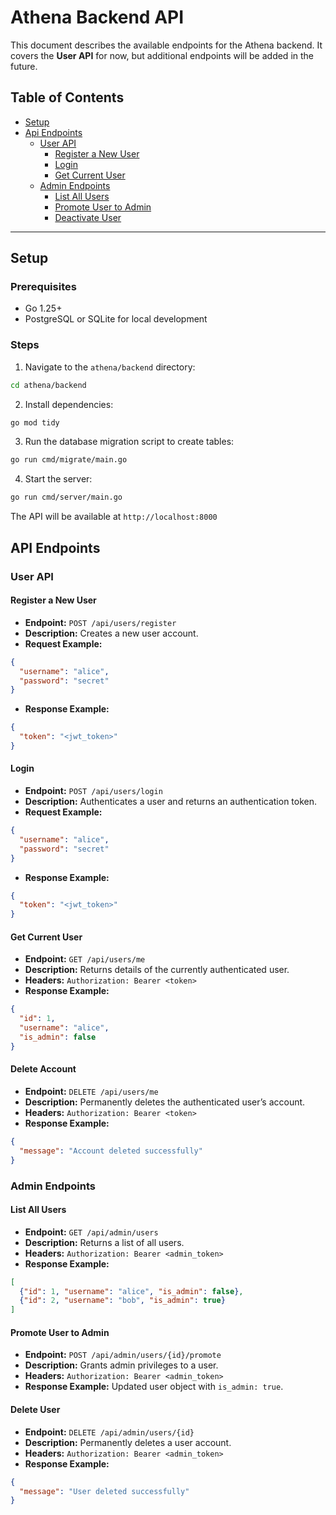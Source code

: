# Athena Backend API

This document describes the available endpoints for the Athena backend. It covers the **User API** for now,
but additional endpoints will be added in the future.

## Table of Contents

- [Setup](#setup)
- [Api Endpoints](#api-endpoints)
    - [User API](#user-api)
      - [Register a New User](#register-a-new-user)
      - [Login](#login)
      - [Get Current User](#get-current-user)
    - [Admin Endpoints](#admin-endpoints)
      - [List All Users](#list-all-users)
      - [Promote User to Admin](#promote-user-to-admin)
      - [Deactivate User](#deactivate-user)

---

## Setup

### Prerequisites

- Go 1.25+
- PostgreSQL or SQLite for local development

### Steps

1. Navigate to the `athena/backend` directory:

```bash
cd athena/backend
```

2. Install dependencies:

```bash
go mod tidy
```

3. Run the database migration script to create tables:

```bash
go run cmd/migrate/main.go
```

4. Start the server:

```bash
go run cmd/server/main.go
```

The API will be available at `http://localhost:8000`

## API Endpoints

### User API

#### Register a New User

- **Endpoint:** `POST /api/users/register`
- **Description:** Creates a new user account.
- **Request Example:**
```json
{
  "username": "alice",
  "password": "secret"
}
```

- **Response Example:**

```json
{
  "token": "<jwt_token>"
}
```

#### Login

- **Endpoint:** `POST /api/users/login`
- **Description:** Authenticates a user and returns an authentication token.
- **Request Example:**

```json
{
  "username": "alice",
  "password": "secret"
}
```

- **Response Example:**

```json
{
  "token": "<jwt_token>"
}
```

#### Get Current User

- **Endpoint:** `GET /api/users/me`
- **Description:** Returns details of the currently authenticated user.
- **Headers:** `Authorization: Bearer <token>`
- **Response Example:**

```json
{
  "id": 1,
  "username": "alice",
  "is_admin": false
}
```

#### Delete Account

- **Endpoint:** `DELETE /api/users/me`
- **Description:** Permanently deletes the authenticated user’s account.
- **Headers:** `Authorization: Bearer <token>`
- **Response Example:**

```json
{
  "message": "Account deleted successfully"
}
```


### Admin Endpoints

#### List All Users

- **Endpoint:** `GET /api/admin/users`
- **Description:** Returns a list of all users.
- **Headers:** `Authorization: Bearer <admin_token>`
- **Response Example:**

```json
[
  {"id": 1, "username": "alice", "is_admin": false},
  {"id": 2, "username": "bob", "is_admin": true}
]
```

#### Promote User to Admin

- **Endpoint:** `POST /api/admin/users/{id}/promote`
- **Description:** Grants admin privileges to a user.
- **Headers:** `Authorization: Bearer <admin_token>`
- **Response Example:** Updated user object with `is_admin: true`.

#### Delete User

- **Endpoint:** `DELETE /api/admin/users/{id}`
- **Description:** Permanently deletes a user account.
- **Headers:** `Authorization: Bearer <admin_token>`
- **Response Example:**

```json
{
  "message": "User deleted successfully"
}
```
